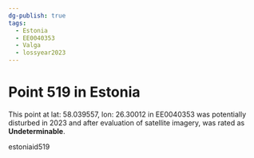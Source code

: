 ```yaml
---
dg-publish: true
tags:
  - Estonia
  - EE0040353
  - Valga
  - lossyear2023
---
```


# Point 519 in Estonia

This point at lat: 58.039557, lon: 26.30012 in EE0040353 was potentially disturbed in 2023 and after evaluation of satellite imagery, was rated as **Undeterminable**.



estoniaid519